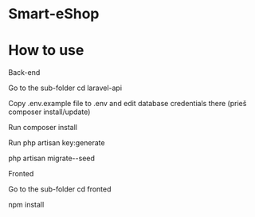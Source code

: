 # Smart-eShop
# How to use
Back-end

Go to the sub-folder cd laravel-api

Copy .env.example file to .env and edit database credentials there (prieš composer install/update)

Run composer install

Run php artisan key:generate

php artisan migrate--seed


Fronted

Go to the sub-folder cd fronted

npm install
